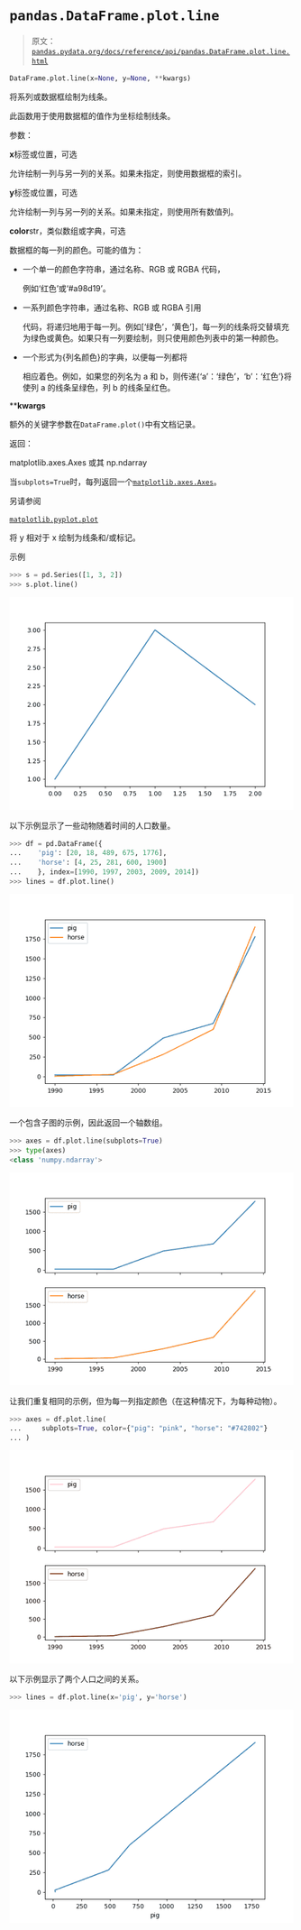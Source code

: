 # `pandas.DataFrame.plot.line`

> 原文：[`pandas.pydata.org/docs/reference/api/pandas.DataFrame.plot.line.html`](https://pandas.pydata.org/docs/reference/api/pandas.DataFrame.plot.line.html)

```py
DataFrame.plot.line(x=None, y=None, **kwargs)
```

将系列或数据框绘制为线条。

此函数用于使用数据框的值作为坐标绘制线条。

参数：

**x**标签或位置，可选

允许绘制一列与另一列的关系。如果未指定，则使用数据框的索引。

**y**标签或位置，可选

允许绘制一列与另一列的关系。如果未指定，则使用所有数值列。

**color**str，类似数组或字典，可选

数据框的每一列的颜色。可能的值为：

+   一个单一的颜色字符串，通过名称、RGB 或 RGBA 代码，

    例如‘红色’或‘#a98d19’。

+   一系列颜色字符串，通过名称、RGB 或 RGBA 引用

    代码，将递归地用于每一列。例如[‘绿色’，‘黄色’]，每一列的线条将交替填充为绿色或黄色。如果只有一列要绘制，则只使用颜色列表中的第一种颜色。

+   一个形式为{列名颜色}的字典，以便每一列都将

    相应着色。例如，如果您的列名为 a 和 b，则传递{‘a’：‘绿色’，‘b’：‘红色’}将使列 a 的线条呈绿色，列 b 的线条呈红色。

****kwargs**

额外的关键字参数在`DataFrame.plot()`中有文档记录。

返回：

matplotlib.axes.Axes 或其 np.ndarray

当`subplots=True`时，每列返回一个[`matplotlib.axes.Axes`](https://matplotlib.org/stable/api/_as-gen/matplotlib.axes.Axes.html#matplotlib.axes.Axes "(在 Matplotlib v3.8.4)")。

另请参阅

[`matplotlib.pyplot.plot`](https://matplotlib.org/stable/api/_as-gen/matplotlib.pyplot.plot.html#matplotlib.pyplot.plot "(在 Matplotlib v3.8.4)")

将 y 相对于 x 绘制为线条和/或标记。

示例

```py
>>> s = pd.Series([1, 3, 2])
>>> s.plot.line() 
```

![../../_images/pandas-DataFrame-plot-line-1.png](img/e10d3cb3a504dfe8745c0402afc0caa2.png)

以下示例显示了一些动物随着时间的人口数量。

```py
>>> df = pd.DataFrame({
...    'pig': [20, 18, 489, 675, 1776],
...    'horse': [4, 25, 281, 600, 1900]
...    }, index=[1990, 1997, 2003, 2009, 2014])
>>> lines = df.plot.line() 
```

![../../_images/pandas-DataFrame-plot-line-2.png](img/ee1a8bbff5106e4c7ea468f29a00c32a.png)

一个包含子图的示例，因此返回一个轴数组。

```py
>>> axes = df.plot.line(subplots=True)
>>> type(axes)
<class 'numpy.ndarray'> 
```

![../../_images/pandas-DataFrame-plot-line-3.png](img/73cf2f330a2934f41d0449fbbe9daed7.png)

让我们重复相同的示例，但为每一列指定颜色（在这种情况下，为每种动物）。

```py
>>> axes = df.plot.line(
...     subplots=True, color={"pig": "pink", "horse": "#742802"}
... ) 
```

![../../_images/pandas-DataFrame-plot-line-4.png](img/e565368a57243e73d8c100c4fc8c9d69.png)

以下示例显示了两个人口之间的关系。

```py
>>> lines = df.plot.line(x='pig', y='horse') 
```

![../../_images/pandas-DataFrame-plot-line-5.png](img/c86b611bcd60dbd51ca51881f7bf0bd5.png)
